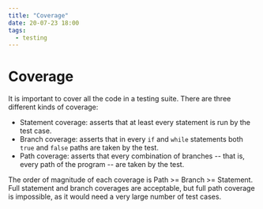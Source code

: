 ```yaml
---
title: "Coverage"
date: 20-07-23 18:00
tags: 
  - testing
---
```

# Coverage
It is important to cover all the code in a testing suite. There are three different kinds of coverage:

- Statement coverage: asserts that at least every statement is run by the test case.
- Branch coverage: asserts that in every `if` and `while` statements both `true` and `false` paths are taken by the test.
- Path coverage: asserts that every combination of branches -- that is, every path of the program -- are taken by the test.

The order of magnitude of each coverage is Path >= Branch >= Statement.
Full statement and branch coverages are acceptable, but full path coverage is impossible, as it would need a very large number of test cases.
